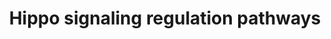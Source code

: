 ---
annotations:
- type: Disease Ontology
  value: malignant mesothelioma
- type: Pathway Ontology
  value: Hippo signaling pathway
- type: Pathway Ontology
  value: signaling pathway
- type: Pathway Ontology
  value: disease pathway
authors:
- AlexanderPico
- Eweitz
- Fehrhart
description: Hippo signaling and the activation of YAP1/TAZ transcription is regulated
  by many other pathways (green labels) and factors. For example, the activation of
  SMAD and Beta catenin/TCF/LEF via TGF-beta signaling and WNT signaling pathways,
  respectively, enhanced the transcription of YAP1/TAZ target genes. This enhanced
  activity induces more aggressive  phenotypes of malignant mesothelioma cells such
  as cell proliferation, invasion, and epithelial–mesenchymal transition (EMT).
last-edited: 2021-11-30
organisms:
- Homo sapiens
redirect_from:
- /index.php/Pathway:WP4540
- /instance/WP4540
schema-jsonld:
- '@context': https://schema.org/
  '@id': https://wikipathways.github.io/pathways/WP4540.html
  '@type': Dataset
  creator:
    '@type': Organization
    name: WikiPathways
  description: Hippo signaling and the activation of YAP1/TAZ transcription is regulated
    by many other pathways (green labels) and factors. For example, the activation
    of SMAD and Beta catenin/TCF/LEF via TGF-beta signaling and WNT signaling pathways,
    respectively, enhanced the transcription of YAP1/TAZ target genes. This enhanced
    activity induces more aggressive  phenotypes of malignant mesothelioma cells such
    as cell proliferation, invasion, and epithelial–mesenchymal transition (EMT).
  keywords:
  - TEK
  - CDH16
  - LATS2
  - PRKACA
  - GNAL
  - CDH11
  - NTRK2
  - PI3K/AKT Signaling
  - KIT
  - TGF-Beta Signaling
  - PRKCG
  - PRKCZ
  - FLT3
  - PLCB1
  - CDH12
  - CDH2
  - CDH9
  - LEF1
  - PDGFRB
  - PRKAA1
  - CDH22
  - PLCB2
  - STK3
  - PRKCE
  - CDH5
  - TEAD2
  - FLT1
  - FLT4
  - TEAD3
  - TCF7L1
  - TAZ
  - CTNNB1
  - EGFR
  - GNAI2
  - NTRK1
  - GNAI3
  - PRKCH
  - CDH20
  - FGFR3
  - TEAD1
  - PRKAR1A
  - TCF7L2
  - PRKCD
  - PRKAA2
  - KDR
  - MST1
  - CDH18
  - CDH17
  - YY1AP1
  - PRKAR2A
  - PLCB3
  - CDH10
  - GNAS
  - FGFR2
  - MET
  - PRKACB
  - EPHA2
  - CDH3
  - Mevalonate Pathway
  - NGFR
  - CDH24
  - FGFR1
  - PRKAR2B
  - CDH15
  - SMAD2
  - Energy Stress
  - NF2
  - RHOA
  - PRKACG
  - CDH13
  - GNAQ
  - CDH8
  - PRKD3
  - CDC42
  - PRKAG2
  - PRKAR1B
  - PRKAB2
  - SMAD3
  - FGFR4
  - PRKAG3
  - GNA11
  - PRKCA
  - PRKAG1
  - IGF1R
  - PRKCQ
  - MTOR
  - PRKAB1
  - PRKCI
  - PRKCB
  - CDH7
  - G Protein Signaling
  - TEAD4
  - WNT Signaling
  - CDH19
  - LATS1
  - TCF7
  - PDGFRA
  - CDH6
  - PLCB4
  - CDH1
  - CSF1R
  - INSR
  - CDH4
  - RAC1
  license: CC0
  name: Hippo signaling regulation pathways
seo: CreativeWork
title: Hippo signaling regulation pathways
wpid: WP4540
---